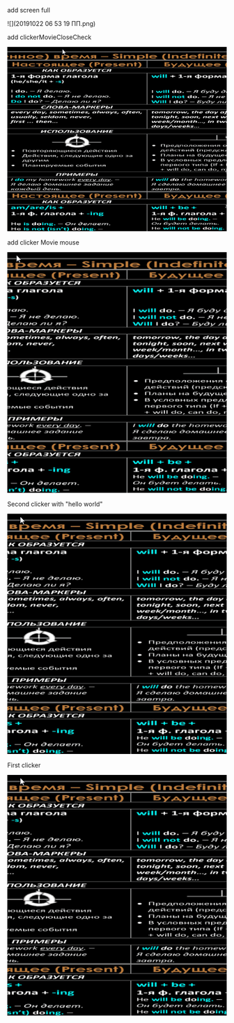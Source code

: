 add screen full

![](20191022 06 53 19 ПП.png)


add clickerMovieCloseCheck

![](clickerMovieCloseCheck.gif)

add clicker Movie mouse

![](clickerMovie.gif)

Second clicker with "hello world"

![](clicker2.gif)

First clicker

![](clicker.gif)
